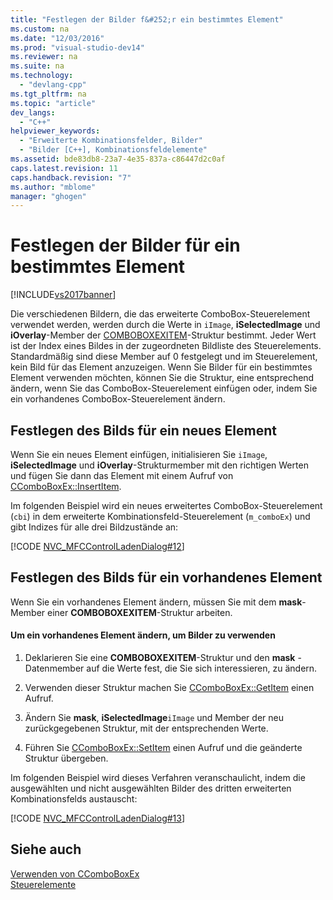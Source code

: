 ```yaml
---
title: "Festlegen der Bilder f&#252;r ein bestimmtes Element"
ms.custom: na
ms.date: "12/03/2016"
ms.prod: "visual-studio-dev14"
ms.reviewer: na
ms.suite: na
ms.technology: 
  - "devlang-cpp"
ms.tgt_pltfrm: na
ms.topic: "article"
dev_langs: 
  - "C++"
helpviewer_keywords: 
  - "Erweiterte Kombinationsfelder, Bilder"
  - "Bilder [C++], Kombinationsfeldelemente"
ms.assetid: bde83db8-23a7-4e35-837a-c86447d2c0af
caps.latest.revision: 11
caps.handback.revision: "7"
ms.author: "mblome"
manager: "ghogen"
---
```

# Festlegen der Bilder f&#252;r ein bestimmtes Element
[!INCLUDE[vs2017banner](../assembler/inline/includes/vs2017banner.md)]

Die verschiedenen Bildern, die das erweiterte ComboBox\-Steuerelement verwendet werden, werden durch die Werte in `iImage`, **iSelectedImage** und **iOverlay**\-Member der [COMBOBOXEXITEM](http://msdn.microsoft.com/library/windows/desktop/bb775746)\-Struktur bestimmt.  Jeder Wert ist der Index eines Bildes in der zugeordneten Bildliste des Steuerelements.  Standardmäßig sind diese Member auf 0 festgelegt und im Steuerelement, kein Bild für das Element anzuzeigen.  Wenn Sie Bilder für ein bestimmtes Element verwenden möchten, können Sie die Struktur, eine entsprechend ändern, wenn Sie das ComboBox\-Steuerelement einfügen oder, indem Sie ein vorhandenes ComboBox\-Steuerelement ändern.  
  
## Festlegen des Bilds für ein neues Element  
 Wenn Sie ein neues Element einfügen, initialisieren Sie `iImage`, **iSelectedImage** und **iOverlay**\-Strukturmember mit den richtigen Werten und fügen Sie dann das Element mit einem Aufruf von [CComboBoxEx::InsertItem](../Topic/CComboBoxEx::InsertItem.md).  
  
 Im folgenden Beispiel wird ein neues erweitertes ComboBox\-Steuerelement \(`cbi`\) in dem erweiterte Kombinationsfeld\-Steuerelement \(`m_comboEx`\) und gibt Indizes für alle drei Bildzustände an:  
  
 [!CODE [NVC_MFCControlLadenDialog#12](../CodeSnippet/VS_Snippets_Cpp/NVC_MFCControlLadenDialog#12)]  
  
## Festlegen des Bilds für ein vorhandenes Element  
 Wenn Sie ein vorhandenes Element ändern, müssen Sie mit dem **mask**\-Member einer **COMBOBOXEXITEM**\-Struktur arbeiten.  
  
#### Um ein vorhandenes Element ändern, um Bilder zu verwenden  
  
1.  Deklarieren Sie eine **COMBOBOXEXITEM**\-Struktur und den **mask** \- Datenmember auf die Werte fest, die Sie sich interessieren, zu ändern.  
  
2.  Verwenden dieser Struktur machen Sie [CComboBoxEx::GetItem](../Topic/CComboBoxEx::GetItem.md) einen Aufruf.  
  
3.  Ändern Sie **mask**, **iSelectedImage**`iImage` und Member der neu zurückgegebenen Struktur, mit der entsprechenden Werte.  
  
4.  Führen Sie [CComboBoxEx::SetItem](../Topic/CComboBoxEx::SetItem.md) einen Aufruf und die geänderte Struktur übergeben.  
  
 Im folgenden Beispiel wird dieses Verfahren veranschaulicht, indem die ausgewählten und nicht ausgewählten Bilder des dritten erweiterten Kombinationsfelds austauscht:  
  
 [!CODE [NVC_MFCControlLadenDialog#13](../CodeSnippet/VS_Snippets_Cpp/NVC_MFCControlLadenDialog#13)]  
  
## Siehe auch  
 [Verwenden von CComboBoxEx](../mfc/using-ccomboboxex.md)   
 [Steuerelemente](../mfc/controls-mfc.md)